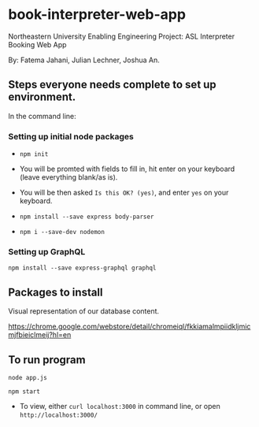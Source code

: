 # book-interpreter-web-app
Northeastern University Enabling Engineering Project: ASL Interpreter Booking Web App

By: Fatema Jahani, Julian Lechner, Joshua An.


## Steps everyone needs complete to set up environment.
In the command line:

### Setting up initial node packages
* `npm init`
* You will be promted with fields to fill in, hit enter on your keyboard (leave everything blank/as is).

* You will be then asked `Is this OK? (yes)`, and enter `yes` on your keyboard.

* `npm install --save express body-parser`
* `npm i --save-dev nodemon`


### Setting up GraphQL
`npm install --save express-graphql graphql`

## Packages to install
Visual representation of our database content.

https://chrome.google.com/webstore/detail/chromeiql/fkkiamalmpiidkljmicmjfbieiclmeij?hl=en


## To run program
`node app.js`

`npm start`

* To view, either `curl localhost:3000` in command line, or open `http://localhost:3000/`
